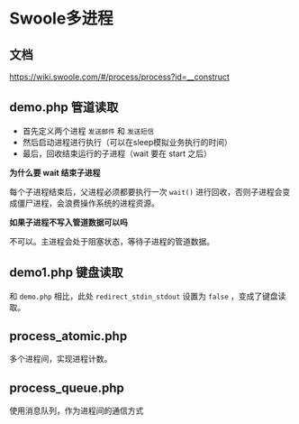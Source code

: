 # Swoole多进程

## 文档

https://wiki.swoole.com/#/process/process?id=__construct

## demo.php 管道读取

- 首先定义两个进程 `发送邮件` 和 `发送短信` 
- 然后启动进程进行执行（可以在sleep模拟业务执行的时间）
- 最后，回收结束运行的子进程（wait 要在 start 之后）

**为什么要 wait 结束子进程**

每个子进程结束后，父进程必须都要执行一次 `wait()` 进行回收，否则子进程会变成僵尸进程，会浪费操作系统的进程资源。

**如果子进程不写入管道数据可以吗**

不可以。主进程会处于阻塞状态，等待子进程的管道数据。

## demo1.php 键盘读取

和 `demo.php` 相比，此处 `redirect_stdin_stdout` 设置为 `false` ，变成了键盘读取。

## process_atomic.php

多个进程间，实现进程计数。

## process_queue.php

使用消息队列，作为进程间的通信方式